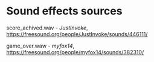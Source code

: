 # Sound effects sources

score_achived.wav - *JustInvoke*,  https://freesound.org/people/JustInvoke/sounds/446111/

game_over.waw - *myfox14*, https://freesound.org/people/myfox14/sounds/382310/